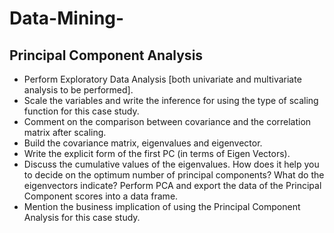 # Data-Mining-
## Principal Component Analysis

- Perform Exploratory Data Analysis [both univariate and multivariate analysis to be performed].
- Scale the variables and write the inference for using the type of scaling function for this case study.
- Comment on the comparison between covariance and the correlation matrix after scaling.
- Build the covariance matrix, eigenvalues and eigenvector.
- Write the explicit form of the first PC (in terms of Eigen Vectors).
- Discuss the cumulative values of the eigenvalues. How does it help you to decide on the optimum number of principal components? What do the eigenvectors indicate? Perform PCA and export the data of the Principal Component scores into a data frame.
- Mention the business implication of using the Principal Component Analysis for this case study.
